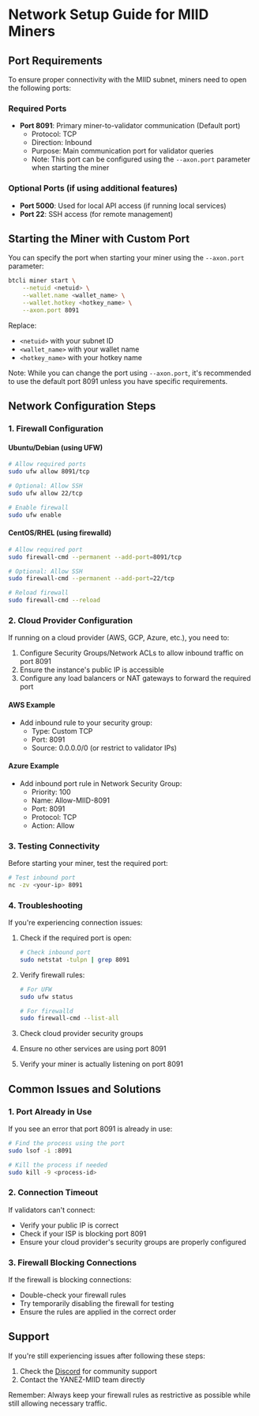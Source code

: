 # Network Setup Guide for MIID Miners

## Port Requirements

To ensure proper connectivity with the MIID subnet, miners need to open the following ports:

### Required Ports
- **Port 8091**: Primary miner-to-validator communication (Default port)
  - Protocol: TCP
  - Direction: Inbound
  - Purpose: Main communication port for validator queries
  - Note: This port can be configured using the `--axon.port` parameter when starting the miner

### Optional Ports (if using additional features)
- **Port 5000**: Used for local API access (if running local services)
- **Port 22**: SSH access (for remote management)

## Starting the Miner with Custom Port

You can specify the port when starting your miner using the `--axon.port` parameter:

```bash
btcli miner start \
    --netuid <netuid> \
    --wallet.name <wallet_name> \
    --wallet.hotkey <hotkey_name> \
    --axon.port 8091
```

Replace:
- `<netuid>` with your subnet ID
- `<wallet_name>` with your wallet name
- `<hotkey_name>` with your hotkey name

Note: While you can change the port using `--axon.port`, it's recommended to use the default port 8091 unless you have specific requirements.

## Network Configuration Steps

### 1. Firewall Configuration

#### Ubuntu/Debian (using UFW)
```bash
# Allow required ports
sudo ufw allow 8091/tcp

# Optional: Allow SSH
sudo ufw allow 22/tcp

# Enable firewall
sudo ufw enable
```

#### CentOS/RHEL (using firewalld)
```bash
# Allow required port
sudo firewall-cmd --permanent --add-port=8091/tcp

# Optional: Allow SSH
sudo firewall-cmd --permanent --add-port=22/tcp

# Reload firewall
sudo firewall-cmd --reload
```

### 2. Cloud Provider Configuration

If running on a cloud provider (AWS, GCP, Azure, etc.), you need to:

1. Configure Security Groups/Network ACLs to allow inbound traffic on port 8091
2. Ensure the instance's public IP is accessible
3. Configure any load balancers or NAT gateways to forward the required port

#### AWS Example
- Add inbound rule to your security group:
  - Type: Custom TCP
  - Port: 8091
  - Source: 0.0.0.0/0 (or restrict to validator IPs)

#### Azure Example
- Add inbound port rule in Network Security Group:
  - Priority: 100
  - Name: Allow-MIID-8091
  - Port: 8091
  - Protocol: TCP
  - Action: Allow

### 3. Testing Connectivity

Before starting your miner, test the required port:

```bash
# Test inbound port
nc -zv <your-ip> 8091
```

### 4. Troubleshooting

If you're experiencing connection issues:

1. Check if the required port is open:
   ```bash
   # Check inbound port
   sudo netstat -tulpn | grep 8091
   ```

2. Verify firewall rules:
   ```bash
   # For UFW
   sudo ufw status
   
   # For firewalld
   sudo firewall-cmd --list-all
   ```

3. Check cloud provider security groups
4. Ensure no other services are using port 8091
5. Verify your miner is actually listening on port 8091

## Common Issues and Solutions

### 1. Port Already in Use
If you see an error that port 8091 is already in use:
```bash
# Find the process using the port
sudo lsof -i :8091

# Kill the process if needed
sudo kill -9 <process-id>
```

### 2. Connection Timeout
If validators can't connect:
- Verify your public IP is correct
- Check if your ISP is blocking port 8091
- Ensure your cloud provider's security groups are properly configured

### 3. Firewall Blocking Connections
If the firewall is blocking connections:
- Double-check your firewall rules
- Try temporarily disabling the firewall for testing
- Ensure the rules are applied in the correct order

## Support

If you're still experiencing issues after following these steps:
1. Check the [Discord](https://discord.com/channels/799672011265015819/1351934165964296232) for community support
2. Contact the YANEZ-MIID team directly 

Remember: Always keep your firewall rules as restrictive as possible while still allowing necessary traffic. 